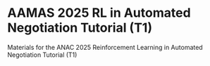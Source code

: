 # AAMAS 2025 RL in Automated Negotiation Tutorial (T1)
Materials for the ANAC 2025 Reinforcement Learning in Automated Negotiation Tutorial (T1)
